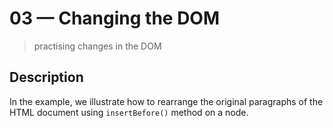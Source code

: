 # 03 &mdash; Changing the DOM
> practising changes in the DOM

## Description

In the example, we illustrate how to rearrange the original paragraphs of the HTML document using `insertBefore()` method on a node.